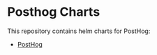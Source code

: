 # Posthog Charts

This repository contains helm charts for PostHog:

* [PostHog](https://github.com/PostHog/charts/blob/master/posthog/README.md)
